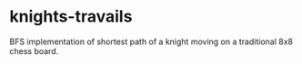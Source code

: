 # knights-travails
BFS implementation of shortest path of a knight moving on a traditional 8x8 chess board.
